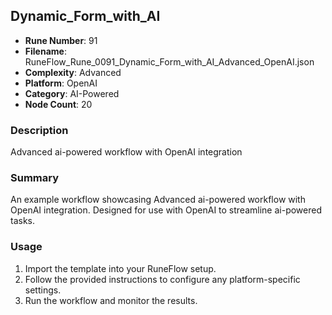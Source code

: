 ## Dynamic_Form_with_AI

- **Rune Number**: 91
- **Filename**: RuneFlow_Rune_0091_Dynamic_Form_with_AI_Advanced_OpenAI.json
- **Complexity**: Advanced
- **Platform**: OpenAI
- **Category**: AI-Powered
- **Node Count**: 20

### Description
Advanced ai-powered workflow with OpenAI integration

### Summary
An example workflow showcasing Advanced ai-powered workflow with OpenAI integration. Designed for use with OpenAI to streamline ai-powered tasks.

### Usage
1. Import the template into your RuneFlow setup.
2. Follow the provided instructions to configure any platform-specific settings.
3. Run the workflow and monitor the results.

